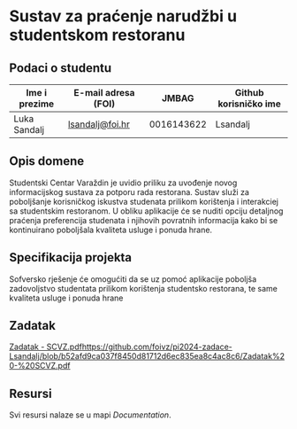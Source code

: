 # Sustav za praćenje narudžbi u studentskom restoranu


## Podaci o studentu

Ime i prezime | E-mail adresa (FOI) | JMBAG | Github korisničko ime
------------  | ------------------- | ----- | ---------------------
Luka Sandalj | lsandalj@foi.hr | 0016143622 | Lsandalj


## Opis domene
Studentski Centar Varaždin je uvidio priliku za uvođenje novog informacijskog sustava za potporu rada restorana. 
Sustav služi za poboljšanje korisničkog iskustva studenata prilikom korištenja i interakciej sa studentskim restoranom. 
U obliku aplikacije će se nuditi opciju detaljnog praćenja preferencija studenata i njihovih povratnih informacija kako bi se kontinuirano poboljšala kvaliteta usluge i ponuda hrane.

## Specifikacija projekta
Sofversko rješenje će omogućiti da se uz pomoć aplikacije poboljša zadovoljstvo studentata prilikom korištenja studentsko restorana, te same kvaliteta usluge i ponuda hrane 

## Zadatak
[Zadatak - SCVZ.pdf](https://github.com/foivz/pi2024-zadace-Lsandalj/blob/b52afd9ca037f8450d81712d6ec835ea8c4ac8c6/Zadatak%20-%20SCVZ.pdf)https://github.com/foivz/pi2024-zadace-Lsandalj/blob/b52afd9ca037f8450d81712d6ec835ea8c4ac8c6/Zadatak%20-%20SCVZ.pdf

## Resursi
Svi resursi nalaze se u mapi _Documentation_.
